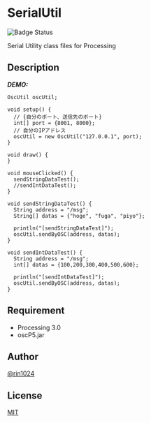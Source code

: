 # SerialUtil

![Badge Status](https://ci-as-a-service)

Serial Utility class files for Processing

## Description

***DEMO:***

    OscUtil oscUtil;

    void setup() {
      // {自分のポート、送信先のポート}
      int[] port = {8001, 8000};
      // 自分のIPアドレス
      oscUtil = new OscUtil("127.0.0.1", port);
    }

    void draw() {
    }

    void mouseClicked() {
      sendStringDataTest();
      //sendIntDataTest();
    }

    void sendStringDataTest() {
      String address = "/msg";
      String[] datas = {"hoge", "fuga", "piyo"};

      println("[sendStringDataTest]");
      oscUtil.sendByOSC(address, datas);
    }

    void sendIntDataTest() {
      String address = "/msg";
      int[] datas = {100,200,300,400,500,600};

      println("[sendIntDataTest]");
      oscUtil.sendByOSC(address, datas);
    }


## Requirement

- Processing 3.0
- oscP5.jar

## Author

[@rin1024](https://twitter.com/rin1024)

## License

[MIT](http://b4b4r07.mit-license.org)

